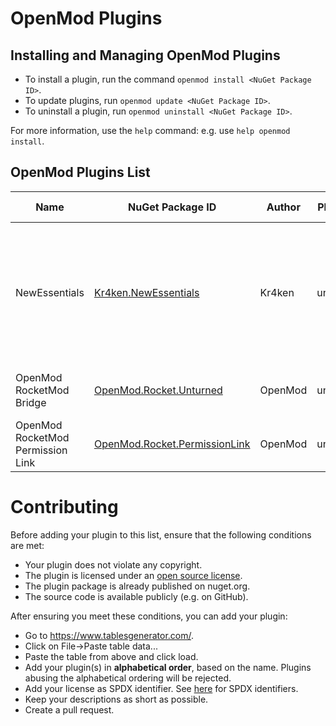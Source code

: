 # OpenMod Plugins

## Installing and Managing OpenMod Plugins
- To install a plugin, run the command `openmod install <NuGet Package ID>`.  
- To update plugins, run `openmod update <NuGet Package ID>`. 
- To uninstall a plugin, run `openmod uninstall <NuGet Package ID>`.

For more information, use the `help` command: e.g. use `help openmod install`.

## OpenMod Plugins List
| Name                              | NuGet Package ID                                                                              | Author  | Platform | Description                                                                                                    | License      | Source Code                                                                                       |
|-----------------------------------|-----------------------------------------------------------------------------------------------|---------|----------|----------------------------------------------------------------------------------------------------------------|--------------|---------------------------------------------------------------------------------------------------|
| NewEssentials                     | [Kr4ken.NewEssentials](https://www.nuget.org/packages/Kr4ken.NewEssentials)                   | Kr4ken  | unturned | The new essential plugin for Unturned. This project aims to be a replacement for uEssentials built on OpenMod. | GPL-3.0-only | [GitHub](https://github.com/Kr4ken-9/NewEssentials)      
| OpenMod RocketMod Bridge          | [OpenMod.Rocket.Unturned](https://www.nuget.org/packages/OpenMod.Rocket.Unturned)             | OpenMod | unturned | Legacy RM4 support for OpenMod                                                                                 | MIT          | [GitHub](https://github.com/openmod/OpenMod/tree/master/unturned/rocketmod)                       |
| OpenMod RocketMod Permission Link | [OpenMod.Rocket.PermissionLink](https://www.nuget.org/packages/OpenMod.Rocket.PermissionLink) | OpenMod | unturned | Makes RM4 use OpenMod Permissions                                                                              | EUPL\-1\.2   | [GitHub](https://github.com/openmod/OpenMod/tree/master/unturned/rocketmod/Rocket.PermissionLink) |

# Contributing

Before adding your plugin to this list, ensure that the following conditions are met:
* Your plugin does not violate any copyright.
* The plugin is licensed under an [open source license](https://opensource.org/licenses).
* The plugin package is already published on nuget.org.
* The source code is available publicly (e.g. on GitHub).

After ensuring you meet these conditions, you can add your plugin:
- Go to https://www.tablesgenerator.com/.
- Click on File->Paste table data...
- Paste the table from above and click load.
- Add your plugin(s) in **alphabetical order**, based on the name. Plugins abusing the alphabetical ordering will be rejected.
- Add your license as SPDX identifier. See [here](https://spdx.org/licenses/) for SPDX identifiers.
- Keep your descriptions as short as possible.
- Create a pull request.
